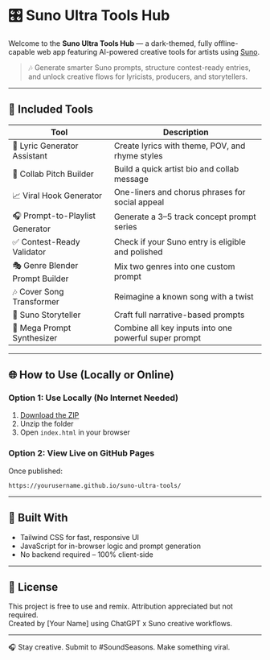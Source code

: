 
# 🎛️ Suno Ultra Tools Hub

Welcome to the **Suno Ultra Tools Hub** — a dark-themed, fully offline-capable web app featuring AI-powered creative tools for artists using [Suno](https://suno.com).

> 🎶 Generate smarter Suno prompts, structure contest-ready entries, and unlock creative flows for lyricists, producers, and storytellers.

---

## 🔧 Included Tools

| Tool | Description |
|------|-------------|
| 🎤 Lyric Generator Assistant | Create lyrics with theme, POV, and rhyme styles |
| 🤝 Collab Pitch Builder | Build a quick artist bio and collab message |
| 📈 Viral Hook Generator | One-liners and chorus phrases for social appeal |
| 🎧 Prompt-to-Playlist Generator | Generate a 3–5 track concept prompt series |
| ✅ Contest-Ready Validator | Check if your Suno entry is eligible and polished |
| 🎭 Genre Blender Prompt Builder | Mix two genres into one custom prompt |
| 🎶 Cover Song Transformer | Reimagine a known song with a twist |
| 📖 Suno Storyteller | Craft full narrative-based prompts |
| 🧠 Mega Prompt Synthesizer | Combine all key inputs into one powerful super prompt |

---

## 🌐 How to Use (Locally or Online)

### Option 1: Use Locally (No Internet Needed)
1. [Download the ZIP](https://github.com/yourusername/suno-ultra-tools/archive/refs/heads/main.zip)
2. Unzip the folder
3. Open `index.html` in your browser

### Option 2: View Live on GitHub Pages
Once published:
```
https://yourusername.github.io/suno-ultra-tools/
```

---

## 🧠 Built With

- Tailwind CSS for fast, responsive UI
- JavaScript for in-browser logic and prompt generation
- No backend required – 100% client-side

---

## 📄 License

This project is free to use and remix. Attribution appreciated but not required.  
Created by [Your Name] using ChatGPT x Suno creative workflows.

---

🎧 Stay creative. Submit to #SoundSeasons. Make something viral.
